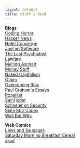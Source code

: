 ```yaml
---
layout: default
title: Stuff I Read
---
```


**Blogs**  
[Coding Horror](https://blog.codinghorror.com/)  
[Hacker News](https://news.ycombinator.com/)  
[Hotel Concierge](https://hotelconcierge.tumblr.com)  
[Joel on Software](https://www.joelonsoftware.com/)  
[The Last Psychiatrist](https://thelastpsychiatrist.com)  
[Lawfare](https://lawfareblog.com/)  
[Melting Asphalt](https://meltingasphalt.com)  
[Money Stuff](https://www.bloomberg.com/view/topics/money-stuff)  
[Naked Capitalism](https://www.nakedcapitalism.com/)  
[Otium](https://srconstantin.wordpress.com/)  
[Overcoming Bias](https://www.overcomingbias.com/)  
[Paul Graham's Essays](http://paulgraham.com/articles.html)  
[PopeHat](https://www.popehat.com/)  
[Sam\[\]zdat](https://samzdat.com/)  
[Schneier on Security](https://www.schneier.com/)  
[Slate Star Codex](http://slatestarcodex.com/)  
[Wait But Why](https://waitbutwhy.com)  

**Web Comics**  
[Laws and Sausages](http://lawsandsausagescomic.com/comic)  
[Saturday Morning Breakfast Cereal](http://smbc-comics.com/)  
[xkcd](https://xkcd.com/)  
